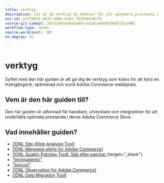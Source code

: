 ```yaml
---
title: verktyg
description: Läs om de verktyg du behöver för att optimera prestanda i Adobe Commerce Store. Upptäck hur du kan använda analysverktyg, korrigeringsfiler och verktyg för bättre hantering av webbplatser.
exl-id: e2770019-d879-4685-bcbe-791550f49cf0
source-git-commit: 10f324478e9a5e80fc4d28ce680929687291e990
workflow-type: tm+mt
source-wordcount: '85'
ht-degree: 0%

---
```


# verktyg

Syftet med den här guiden är att ge dig de verktyg som krävs för att köra en framgångsrik, optimerad och sund Adobe Commerce-webbplats.

## Vem är den här guiden till?

Den här guiden är utformad för handlare, utvecklare och integratörer för att underlätta optimala prestanda i deras Adobe Commerce Store.

## Vad innehåller guiden?

* [[!DNL Site-Wide Analysis Tool]](../tools/site-wide-analysis-tool/intro.md)
* [[!DNL Managed alerts for Adobe Commerce]](../tools/managed-alerts-for-adobe-commerce/managed-alerts-for-magento-commerce.md)
* [[!DNL Quality Patches Tool]: Sök efter patchar ](https://experienceleague.adobe.com/tools/commerce-quality-patches/index.html){target="_blank"}
* [&quot;bin/magento&quot;](reference/commerce-on-premises.md)
* [&quot;bin/uct&quot;](reference/commerce-on-premises.md)
* [[!DNL Observation for Adobe Commerce]](../tools/observation-for-adobe-commerce/intro.md)
* [[!DNL Data Migration Tool]](data-migration-tool/how-migration-works.md)
